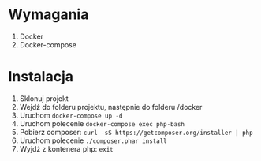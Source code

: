 # Wymagania

1. Docker
2. Docker-compose

# Instalacja

1. Sklonuj projekt
2. Wejdź do folderu projektu, następnie do folderu /docker
3. Uruchom ```docker-compose up -d```
4. Uruchom polecenie ```docker-compose exec php-bash```
5. Pobierz composer: ```curl -sS https://getcomposer.org/installer | php```
6. Uruchom polecenie ```./composer.phar install```
8. Wyjdź z kontenera php: ```exit```

